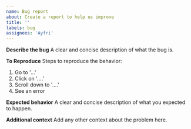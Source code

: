 ```yaml
---
name: Bug report
about: Create a report to help us improve
title: ''
labels: bug
assignees: 'Ayfri'
---
```


**Describe the bug**
A clear and concise description of what the bug is.

**To Reproduce**
Steps to reproduce the behavior:
1. Go to '...'
2. Click on '....'
3. Scroll down to '....'
4. See an error

**Expected behavior**
A clear and concise description of what you expected to happen.

**Additional context**
Add any other context about the problem here.
